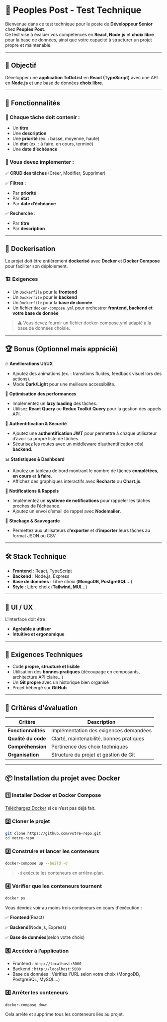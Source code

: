 # 📝 Peoples Post - Test Technique 

Bienvenue dans ce test technique pour le poste de **Développeur Senior** chez **Peoples Post**.  
Ce test vise à évaluer vos compétences en **React, Node.js** et **choix libre** pour la base de données, ainsi que votre capacité à structurer un projet propre et maintenable.  

---

## 🚀 Objectif  

Développer une **application ToDoList** en **React (TypeScript)** avec une API en **Node.js** et une base de données **choix libre**.  

---

## 🎯 Fonctionnalités  

### 📌 Chaque tâche doit contenir :  
- Un **titre**  
- Une **description**  
- Une **priorité** (ex. : basse, moyenne, haute)  
- Un **état** (ex. : à faire, en cours, terminé)  
- Une **date d’échéance**  

### 🔧 Vous devez implémenter :  
✅ **CRUD des tâches** (Créer, Modifier, Supprimer)

✅ **Filtres** :  
  - Par **priorité**  
  - Par **état**  
  - Par **date d’échéance**
    
✅ **Recherche** :  
  - Par **titre**  
  - Par **description**  

---

## 🐳 Dockerisation  

Le projet doit être entièrement **dockerisé** avec **Docker** et **Docker Compose** pour faciliter son déploiement.  

### 🏗️ Exigences  
- Un `Dockerfile` pour le **frontend**  
- Un `Dockerfile` pour le **backend**
- Un `Dockerfile` pour la **base de donnée**  
- Un fichier `docker-compose.yml` pour orchestrer **frontend, backend et votre base de donnée**

> ⚠️ Vous devez fournir un fichier docker-compose.yml adapté à la base de données choisie.

---

## 🏆 Bonus (Optionnel mais apprécié)  

🔥 **Améliorations UI/UX**  
- Ajoutez des animations (ex. : transitions fluides, feedback visuel lors des actions).  
- Mode **Dark/Light** pour une meilleure accessibilité.  

🔄 **Optimisation des performances**  
- Implémentez un **lazy loading** des tâches.  
- Utilisez **React Query** ou **Redux Toolkit Query** pour la gestion des appels API.  

🔐 **Authentification & Sécurité**  
- Ajoutez une **authentification JWT** pour permettre à chaque utilisateur d’avoir sa propre liste de tâches.  
- Sécurisez les routes avec un middleware d’authentification côté **backend**.  

📊 **Statistiques & Dashboard**  
- Ajoutez un tableau de bord montrant le nombre de tâches **complétées**, **en cours** et **à faire**.  
- Affichez des graphiques interactifs avec **Recharts** ou **Chart.js**.  

📅 **Notifications & Rappels**  
- Implémentez un **système de notifications** pour rappeler les tâches proches de l’échéance.  
- Ajoutez un envoi d’email de rappel avec **Nodemailer**.  

💾 **Stockage & Sauvegarde**  
- Permettez aux utilisateurs d’**exporter** et d’**importer** leurs tâches au format JSON ou CSV.  

---

## 🛠️ Stack Technique  

- **Frontend** : React, TypeScript  
- **Backend** : Node.js, Express  
- **Base de données** :  Libre choix (**MongoDB, PostgreSQL...**)  
- **Style** : Libre choix (**Tailwind, MUI...**)  

---

## 🎨 UI / UX  

L'interface doit être :  
- **Agréable à utiliser**  
- **Intuitive et ergonomique**  

---

## 📏 Exigences Techniques  

- Code **propre, structuré et lisible**  
- Utilisation des **bonnes pratiques** (découpage en composants, architecture API claire...)  
- Un **Git propre** avec un historique bien organisé  
- Projet hébergé sur **GitHub**  

---

## 📝 Critères d'évaluation  

| Critère                | Description |
|------------------------|------------|
| **Fonctionnalités**    | Implémentation des exigences demandées |
| **Qualité du code**    | Clarté, maintenabilité, bonnes pratiques |
| **Compréhension**      | Pertinence des choix techniques |
| **Organisation**       | Structure du projet et gestion de Git |

---

## 📦 Installation du projet avec Docker  

### 1️⃣ Installer Docker et Docker Compose 
   [Téléchargez Docker](https://www.docker.com/get-started) si ce n’est pas déjà fait.

### 2️⃣ Cloner le projet
   ```bash
   git clone https://github.com/votre-repo.git
   cd votre-repo
   ```

### 3️⃣ Construire et lancer les conteneurs
   ```bash
   docker-compose up --build -d
   ```
> `-d` exécute les conteneurs en arrière-plan.

### 4️⃣ Vérifier que les conteneurs tournent
   ```bash
   docker ps
   ```
Vous devriez voir au moins trois conteneurs en cours d'exécution :

✅ **Frontend**(React)

✅ **Backend**(Node.js, Express)

✅ **Base de données**(selon votre choix)

### 5️⃣ Accéder à l’application
- Frontend : `http://localhost:3000`
- Backend : `http://localhost:5000`
- Base de données : Vérifiez l’URL selon votre choix (MongoDB, PostgreSQL, MySQL...)

### 4️⃣ Arrêter les conteneurs 
   ```bash
   docker-compose down
   ```
Cela arrête et supprime tous les conteneurs liés au projet.
